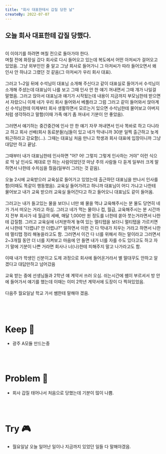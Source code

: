 ```yaml
---
title: "회사 대표한테서 갑질 당한 날"
createBy: 2022-07-07
---
```



## 오늘 회사 대표한테 갑질 당했다.
<br>
이 이야기를 하려면 며칠 전으로 돌아가야 한다.
<br>
며칠 전에 화장실 갔다 회사로 다시 들어오고 있는데 복도에서 어떤 아저씨가 걸어오고 있었음. 그냥 외부인인 줄 알고 그냥 회사로 들어가니 그 아저씨가 따라 들어오면서 왜 인사 안 하냐고 그랬던 것 같음(그 아저씨가 우리 회사 대표).
<br>
<br>
그러고 1~2일 뒤에 수석님이 대표님 소개해 주신다고 같이 대표실로 들어가서 수석님이 소개해 주셨는데 대표님이 나를 보고 그때 인사 안 한 얘기 꺼내면서 그때 걔가 나일걸 말했음. 그러고 앉아서 대표님과 얘기가 시작됬는데 내용이 지금까지 부모님한테 받으면서 자랐으니 이제 네가 우리 회사 들어와서 베풀라고 그럼 그러고 같이 들어와서 앉아계신 수석님한테 이제부터 회사 생활하면서 모르는거 있으면 수석님한테 물어보고 아버지처럼 생각하라고 말함(이때 가족 얘기 좀 꺼내서 기분이 안 좋았음). 
<br>
<br>
그러면서 얘기하는 중간중간에 인사 안 한 얘기 자꾸 꺼내면서 인사 똑바로 하고 다니라고 하고 회사 선배(회사 동료분들)님들이 있고 네가 막내니까 30분 일찍 출근하고 늦게 퇴근하라고 강요함(...). 그때는 대표님 처음 만나고 학생과 회사 대표에 입장이니까 그냥 대답만 하고 끝남.
<br>
<br>
그때부터 내가 대표님한테 인사하면 "어? 어! 그렇지 그렇게 인사하는 거야" 이런 식으로 막 날 인사도 제대로 안 하는 사람이었던것 마냥 주의 사람들 다 듣게 일부러 크게 말하면서 나한테 수치심을 줬음(일부러 그러는 것 같음).
<br>
<br>
오늘 2시에 교육받으러 교육실로 들어가고 있었는데 출근하던 대표님을 만나서 인사를 함(이때도 똑같이 행동했음). 교육실 들어가려고 하니까 대표님이 어디 가냐고 나한테 물어보고 내가 교육 받으러 교육실 들어간다고 하고 들어오니 대표님도 같이 들어옴.
<br>
<br>
그러고는 내가 들고있는 물을 보더니 너만 왜 물을 먹냐 교육해주시는 분 물도 당연히 네가 가서 떠오는 거라고 하심. 그러고 네가 먹는 물이나 컵, 월급, 교육해주시는 분 시간까지 전부 회사가 네 월급의 세배, 매달 1,000만 원 정도를 너한테 쏟아 붓는거라면서 나한테 갑질함.
그러고 교육실에 너저분하게 놓여 있는 멀티탭을 보더니 멀티탭을 가르키면서 나한테 "더렵냐? 안 더렵냐?" 말하면서 이런 건 다 막내가 치우는 거라고 하면서 나한테 멀티탭 정리 해놓을라고도 함. 그러면서 이건 다 너를 위해서 하는 말이라고 그러면서 2~3개월 동안 더 너를 지켜보고 마음에 안 들면 내가 너를 자를 수도 있다고도 하고 자기 말에 기분이 나쁜 거라면 회사나 너(나)한테 피해주지 말고 나가라고도 함.
<br>
<br>
이때 내가 학생인 신분이고 도제 과정으로 회사에 들어온거라서 별 말대꾸도 안하고 알겠다고 대답만하고 넘어갔음
<br>
<br>
교육 받는 중에 선생님들과 2학년 얘 계약서 쓰러 오심. 쉬는시간에 쌤이 부르셔서 방 안에 들어가서 얘기를 했는데 이때는 이미 2학년 계약서에 도장이 다 찍혀있었음.
<br>
<br>
다음주 월요일날 학교 가서 쌤한테 말해야 겠음.
<br>
<br>
<br>
<br>


# Keep 💎
- 광주 A모듈 만드는중
<br>
<br>

# Problem 📢
- 회사 갑질 태어나서 처음으로 당했는데 기분이 많이 나쁨.
<br>
<br>

# Try 🎮
- 월요일날 오늘 일어난 일이나 지금까지 있었던 일들 다 말해야겠음.
<br>
<br>